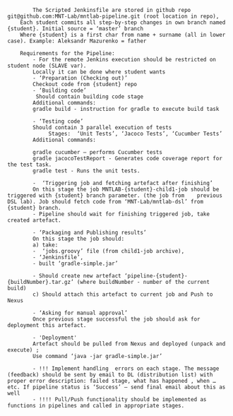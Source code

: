             The Scripted Jenkinsfile are stored in github repo git@github.com:MNT-Lab/mntlab-pipeline.git (root location in repo), 
        Each student commits all step-by-step changes in own branch named {student}. Initial source = ‘master’ branch
        Where {student} is a first char from name + surname (all in lower case). Example: Aleksandr Mazurenko = father

        Requirements for the Pipeline:
            - For the remote Jenkins execution should be restricted on student node (SLAVE var).
            Locally it can be done where student wants
            - ‘Preparation (Checking out)’
            Checkout code from {student} repo
            - ‘Building code’
             Should contain building code stage
            Additional commands:
            gradle build - instruction for gradle to execute build task

            - ‘Testing code’
            Should contain 3 parallel execution of tests
                 Stages:  ‘Unit Tests’, ‘Jacoco Tests’, ‘Cucumber Tests’
            Additional commands:

            gradle cucumber – performs Cucumber tests
            gradle jacocoTestReport - Generates code coverage report for the test task.
            gradle test - Runs the unit tests.

            -  ‘Triggering job and fetching artefact after finishing’
            On this stage the job MNTLAB-{student}-child1-job should be triggered with {student} branch parameter. (the job from    previous DSL lab). Job should fetch code from ‘MNT-Lab/mntlab-dsl’ from {student} branch.
            - Pipeline should wait for finishing triggered job, take created artefact.

            - ‘Packaging and Publishing results’
            On this stage the job should:
            a) take:
            -  ‘jobs.groovy’ file (from child1-job archive), 
            - ‘Jenkinsfile’, 
            - built ‘gradle-simple.jar’ 

            - Should create new artefact ‘pipeline-{student}-{buildNumber}.tar.gz’ (where buildNumber - number of the current build)
            c) Should attach this artefact to current job and Push to Nexus

            - ‘Asking for manual approval’
            Once previous stage successful the job should ask for deployment this artefact.

            - 'Deployment'
            Artefact should be pulled from Nexus and deployed (unpack and execute) ;
            Use command ‘java -jar gradle-simple.jar’

            - !!! Implement handling  errors on each stage. The message (feedback) should be sent by email to DL (distribution list) with proper error description: failed stage, what has happened , when … etc. If pipeline status is ‘Success’ – send final email about this as well
            - !!!! Pull/Push functionality should be implemented as functions in pipelines and called in appropriate stages.
